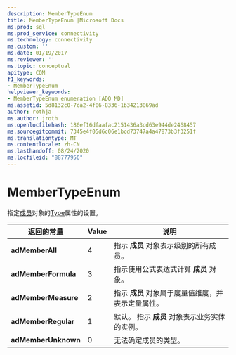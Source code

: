 ```yaml
---
description: MemberTypeEnum
title: MemberTypeEnum |Microsoft Docs
ms.prod: sql
ms.prod_service: connectivity
ms.technology: connectivity
ms.custom: ''
ms.date: 01/19/2017
ms.reviewer: ''
ms.topic: conceptual
apitype: COM
f1_keywords:
- MemberTypeEnum
helpviewer_keywords:
- MemberTypeEnum enumeration [ADO MD]
ms.assetid: 5d8132c0-7ca2-4f86-8336-1b34213869ad
author: rothja
ms.author: jroth
ms.openlocfilehash: 186ef16dfaafac2151436a3cd63e944de2468457
ms.sourcegitcommit: 7345e4f05d6c06e1bcd73747a4a47873b3f3251f
ms.translationtype: MT
ms.contentlocale: zh-CN
ms.lasthandoff: 08/24/2020
ms.locfileid: "88777956"
---
```

# <a name="membertypeenum"></a>MemberTypeEnum
指定[成员](./member-object-ado-md.md)对象的[Type](./type-property-ado-md.md)属性的设置。  
  
|返回的常量|Value|说明|  
|--------------|-----------|-----------------|  
|**adMemberAll**|4|指示 **成员** 对象表示级别的所有成员。|  
|**adMemberFormula**|3|指示使用公式表达式计算 **成员** 对象。|  
|**adMemberMeasure**|2|指示 **成员** 对象属于度量值维度，并表示定量属性。|  
|**adMemberRegular**|1|默认。 指示 **成员** 对象表示业务实体的实例。|  
|**adMemberUnknown**|0|无法确定成员的类型。|